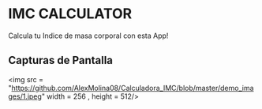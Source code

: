 # IMC CALCULATOR

Calcula tu Indice de masa corporal con esta App!

## Capturas de Pantalla

<img src = "https://github.com/AlexMolina08/Calculadora_IMC/blob/master/demo_images/1.jpeg" width = 256 , height = 512/>
